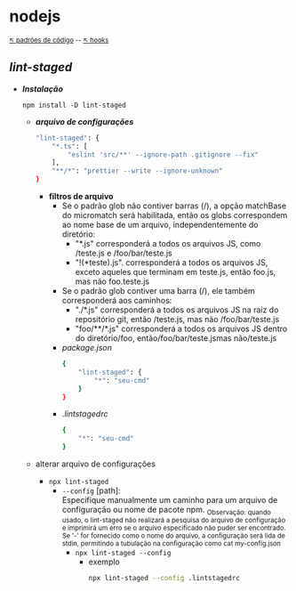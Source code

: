 # nodejs 

<sub>[:arrow_upper_left: padrões de código](../../padroescodigo/eslintprettier.md) -- [:arrow_upper_left: hooks](../../hooks/readme.md)<sub>

## *lint-staged*

- ***Instalação***
    ```dash
    npm install -D lint-staged
    ```
        
    - ***arquivo de configurações***
        ```bash
        "lint-staged": {
            "*.ts": [
                "eslint 'src/**' --ignore-path .gitignore --fix"
            ],
            "**/*": "prettier --write --ignore-unknown"
        }
        ```

        - **filtros de arquivo**
            - Se o padrão glob não contiver barras (/), a opção matchBase do micromatch será habilitada, então os globs correspondem ao nome base de um arquivo, independentemente do diretório:
                - "*.js" corresponderá a todos os arquivos JS, como /teste.js e /foo/bar/teste.js
                - "!(*teste).js". corresponderá a todos os arquivos JS, exceto aqueles que terminam em teste.js, então foo.js, mas não foo.teste.js
            - Se o padrão glob contiver uma barra (/), ele também corresponderá aos caminhos:
                - "./*.js" corresponderá a todos os arquivos JS na raiz do repositório git, então /teste.js, mas não /foo/bar/teste.js
                - "foo/**/\*.js" corresponderá a todos os arquivos JS dentro do diretório/foo, então/foo/bar/teste.jsmas não/teste.js
            - *package.json*
                ```bash
                {
                    "lint-staged": {
                        "*": "seu-cmd"
                    }
                }
                ```
            - *.lintstagedrc*
                ```bash
                {
                    "*": "seu-cmd"
                }
                ```
    - alterar arquivo de configurações
        - `npx lint-staged`
            - `--config` [path]: <br/>Especifique manualmente um caminho para um arquivo de configuração ou nome de pacote npm. <sub>Observação: quando usado, o lint-staged não realizará a pesquisa do arquivo de configuração e imprimirá um erro se o arquivo especificado não puder ser encontrado. Se '-' for fornecido como o nome do arquivo, a configuração será lida de stdin, permitindo a tubulação na configuração como cat my-config.json</sub> <br/>
                - `npx lint-staged --config`
                    - exemplo
                        ```bash
                        npx lint-staged --config .lintstagedrc
                        ```     